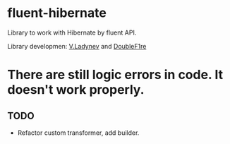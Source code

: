 # fluent-hibernate
Library to work with Hibernate by fluent API.

Library developmen: [V.Ladynev](https://plus.google.com/102177768964957793539/posts) and [DoubleF1re](https://github.com/DoubleF1re)
# There are still logic errors in code. It doesn't work properly.

## TODO
- Refactor custom transformer, add builder.